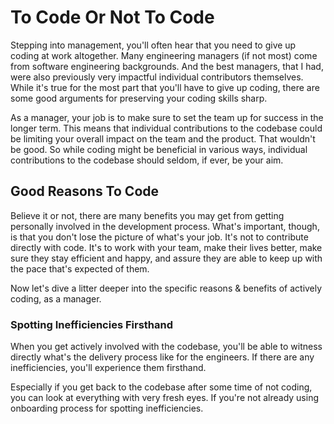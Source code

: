 
# To Code Or Not To Code

Stepping into management, you'll often hear that you need to give up coding at work altogether. Many engineering managers (if not most) come from software engineering backgrounds. And the best managers, that I had, were also previously very impactful individual contributors themselves. While it's true for the most part that you'll have to give up coding, there are some good arguments for preserving your coding skills sharp.

As a manager, your job is to make sure to set the team up for success in the longer term. This means that individual contributions to the codebase could be limiting your overall impact on the team and the product. That wouldn't be good. So while coding might be beneficial in various ways, individual contributions to the codebase should seldom, if ever, be your aim.

## Good Reasons To Code

Believe it or not, there are many benefits you may get from getting personally involved in the development process. What's important, though, is that you don't lose the picture of what's your job. It's not to contribute directly with code. It's to work with your team, make their lives better, make sure they stay efficient and happy, and assure they are able to keep up with the pace that's expected of them.

Now let's dive a litter deeper into the specific reasons & benefits of actively coding, as a manager.

### Spotting Inefficiencies Firsthand

When you get actively involved with the codebase, you'll be able to witness directly what's the delivery process like for the engineers. If there are any inefficiencies, you'll experience them firsthand.

Especially if you get back to the codebase after some time of not coding, you can look at everything with very fresh eyes. If you're not already using onboarding process for spotting inefficiencies.




